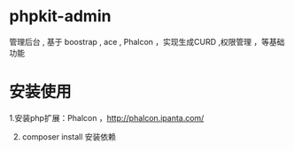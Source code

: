 # phpkit-admin
管理后台  , 基于 boostrap , ace , Phalcon ，实现生成CURD ,权限管理 ，等基础功能

# 安装使用

1.安装php扩展：Phalcon ，http://phalcon.ipanta.com/

2. composer install 安装依赖


 
